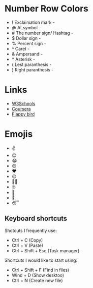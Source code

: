# Number Row Colors
* ! Exclaimation mark -
* @ At symbol -
* \# The number sign/ Hashtag -
* $ Dollar sign - 
* % Percent sign -
* ^ Caret -
* & Ampersand -
* \* Asterisk -
* ( Lest paranthesis -
* ) Right paranthesis -
# Links
* [W3Schools](https://www.w3schools.com/)
* [Coursera](https://www.coursera.org/)
* [Flappy bird](https://flappybird.io/)
# Emojis
* ✌️
* 😉
* 😂
* 😊
* ❤️
* 😒
* 😶‍🌫️
* 🙄
* 🫥
* 🥱
* 😴

## Keyboard shortcuts
Shotcuts I frequently use:
* Ctrl + C (Copy)
* Ctrl + V (Paste)
* Ctrl + Shift + Esc (Task manager)

Shortcuts I would like to start using: 
* Ctrl + Shift + F (Find in files)
* Wind + D (Show desktoo)
* Ctrl + N (Create new file)
